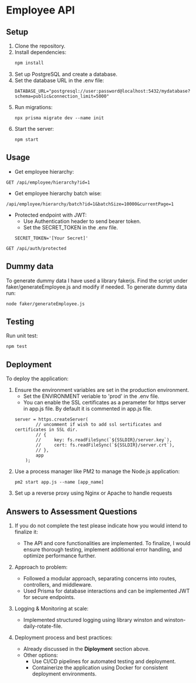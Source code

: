 # Employee API

## Setup

1. Clone the repository.
2. Install dependencies:
   ```bash
   npm install
3. Set up PostgreSQL and create a database.
4. Set the database URL in the .env file:
    ```
    DATABASE_URL="postgresql://user:password@localhost:5432/mydatabase?schema=public&connection_limit=5000"
    ```
5. Run migrations:
    ```
    npx prisma migrate dev --name init
    ```
6. Start the server:
    ```
    npm start
    ```

## Usage

* Get employee hierarchy: 
```
GET /api/employee/hierarchy?id=1
```
* Get employee hierarchy batch wise:
```
/api/employee/hierarchy/batch?id=1&batchSize=10000&currentPage=1
```
* Protected endpoint with JWT: 
    - Use Authentication header to send bearer token.
    - Set the SECRET_TOKEN in the .env file.
    ```
    SECRET_TOKEN='[Your Secret]'
    ```
```
GET /api/auth/protected
```

## Dummy data
To generate dummy data I have used a library fakerjs. Find the script under faker/generateEmployee.js and modify if needed.
To generate dummy data run:
```
node faker/generateEmployee.js
```

## Testing
Run unit test:
```
npm test
```

## Deployment
To deploy the application:

1. Ensure the environment variables are set in the production environment.
    * Set the ENVIRONMENT veriable to 'prod' in the .env file.
    * You can enable the SSL certificates as a perameter for https server in app.js file. By default it is commented in app.js file.
    ```
    server = https.createServer(
            // uncomment if wish to add ssl sertificates and certificates in SSL dir.
            // {
            //     key: fs.readFileSync(`${SSLDIR}/server.key`),
            //     cert: fs.readFileSync(`${SSLDIR}/server.crt`),
            // },
            app
        );
    ```
2. Use a process manager like PM2 to manage the Node.js application:
    ```
    pm2 start app.js --name [app_name]
    ```
3. Set up a reverse proxy using Nginx or Apache to handle requests

## Answers to Assessment Questions
1. If you do not complete the test please indicate how you would intend to finalize it:

    * The API and core functionalities are implemented. To finalize, I would ensure thorough testing, implement additional error handling, and optimize performance further.
2. Approach to problem:

    * Followed a modular approach, separating concerns into routes, controllers, and middleware.
    * Used Prisma for database interactions and can be implemented JWT for secure endpoints.
3. Logging & Monitoring at scale:

    * Implemented structured logging using library winston and winston-daily-rotate-file.
4. Deployment process and best practices:
    * Already discussed in the **Diployment** section above.
    * Other options:
        - Use CI/CD pipelines for automated testing and deployment.
        - Containerize the application using Docker for consistent deployment environments.